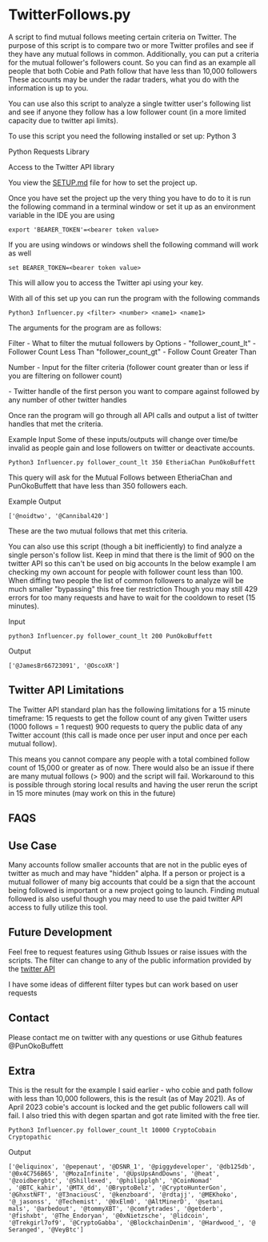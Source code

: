# TwitterFollows.py
A script to find mutual follows meeting certain criteria on Twitter.
The purpose of this script is to compare two or more Twitter profiles and see
if they have any mutual follows in common. Additionally, you can put a criteria
for the mutual follower's followers count. So you can find as an example
all people that both Cobie and Path follow that have less than 10,000 followers
These accounts may be under the radar traders, what you do with the information
is up to you.

You can use also this script to analyze a single twitter user's 
following list and see if anyone they follow has a low follower count (in a more limited capacity
due to twitter api limits).

To use this script you need the following installed or set up:
Python 3

Python Requests Library

Access to the Twitter API  library

You view the [SETUP.md](./SETUP.md) file for how to set the project up.

Once you have set the project up the very thing you have to do to it is run the
following command in a terminal window or set it up as an environment variable in the 
IDE you are using

`export 'BEARER_TOKEN'=<bearer token value>`

If you are using windows or windows shell the following command will work as well

`set BEARER_TOKEN=<bearer token value>`

This will allow you to access the Twitter api using your key.

With all of this set up you can run the program with the following commands

`Python3 Influencer.py <filter> <number> <name1> <name1>`

The arguments for the program are as follows:

Filter - What to filter the mutual followers by
         Options -
            "follower_count_lt" - Follower Count Less Than
            "follower_count_gt" - Follow Count Greater Than
  
Number - Input for the filter criteria (follower count greater than or less if you are filtering on follower count)

<name1> - Twitter handle of the first person you want to compare against followed by
any number of other twitter handles

Once ran the program will go through all API calls and output a list of twitter handles
that met the criteria.

Example Input
Some of these inputs/outputs will change over time/be invalid as people gain and lose followers
on twitter or deactivate accounts.
```
Python3 Influencer.py follower_count_lt 350 EtheriaChan PunOkoBuffett
```

This query will ask for the Mutual Follows between EtheriaChan and PunOkoBuffett
that have less than 350 followers each.

Example Output
```
['@noidtwo', '@Cannibal420']
```

These are the two mutual follows that met this criteria.

You can also use this script (though a bit inefficiently) to find analyze a single person's follow list.
Keep in mind that there is the limit of 900 on the twitter API so this can't be used on big accounts
In the below example I am checking my own account for people with follower count less than 100. When diffing
two people the list of common followers to analyze will be much smaller "bypassing" this free tier restriction
Though you may still 429 errors for too many requests and have to wait for the cooldown to reset (15 minutes).

Input
```
python3 Influencer.py follower_count_lt 200 PunOkoBuffett
```
Output
```
['@JamesBr66723091', '@OscoXR']
```

## Twitter API Limitations
The Twitter API standard plan has the following limitations for a 15 minute timeframe:
15 requests to get the follow count of any given Twitter users (1000 follows = 1 request)
900 requests to query the public data of any Twitter account (this call is made once per 
user input and once per each mutual follow).

This means you cannot compare any people with a total combined follow count of
15,000 or greater as of now. There would also be an issue if there are many mutual follows
(> 900) and the script will fail. Workaround to this is possible through storing
local results and having the user rerun the script in 15 more minutes (may work on this
in the future)

## FAQS

## Use Case
Many accounts follow smaller accounts that are not in the public eyes of twitter as much and may have 
"hidden" alpha. If a person or project is a mutual follower of many big accounts that could be a sign
that the account being followed is important or a new project going to launch. Finding
mutual followed is also useful though you may need to use the paid twitter API access to fully utilize this tool.

## Future Development

Feel free to request features using Github Issues or raise issues 
with the scripts. The filter can change to any of the public information 
provided by the [twitter API](https://developer.twitter.com/en/docs/twitter-api/getting-started/about-twitter-api)

I have some ideas of different filter types but can work based on user requests

## Contact
Please contact me on twitter with any questions or use Github features
@PunOkoBuffett

## Extra
This is the result for the example I said earlier -  who cobie and path follow with 
less than 10,000 followers, this is the result (as of May 2021). As of April 2023 cobie's account is locked and
the get public followers call will fail. I also tried this with degen spartan and got rate limited with the free tier.
```
Python3 Influencer.py follower_count_lt 10000 CryptoCobain Cryptopathic
```

Output
```
['@eliquinox', '@pepenaut', '@DSNR_1', '@piggydeveloper', '@db125db', '@0x4C756B65', '@MozaInfinite', '@UpsUpsAndDowns', '@heat', '@zoidbergbtc', '@Shillexed', '@philipplgh', '@CoinNomad'
, '@BTC_kahir', '@MTX_dd', '@BryptoBelz', '@CryptoHunterGon', '@GhxstNFT', '@T3naciousC', '@kenzboard', '@rdtajj', '@MEKhoko', '@_jasonss', '@Techemist', '@0xElm0', '@AltMinerD', '@setani
mals', '@arbedout', '@tommyXBT', '@comfytrades', '@getderb', '@fishxbt', '@The_Endoryan', '@0xNietzsche', '@lidcoin', '@Trekgirl7of9', '@CryptoGabba', '@BlockchainDenim', '@Hardwood_', '@
Seranged', '@VeyBtc']
```